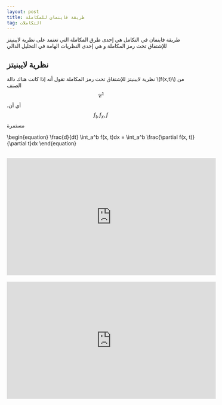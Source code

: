 ```yaml
---
layout: post
title: طريقة فاينمان للمكاملة
tag: التكاملات
---
```


طريقة فاينمان في التكامل هي إحدى طرق المكاملة التي تعتمد على نظرية لايبنيتز للإشتقاق تحت رمز المكاملة و هي إحدى النظريات الهامة في التحليل الدالي

## نظرية لايبنيتز

نظرية لايبنيتز للإشتقاق تحت رمز المكاملة تقول أنه إذا كانت هناك دالة \\(f(x,t)\\) من الصنف $$\mathcal{C}^1$$ ،أي أن $$f_t,f_x,f$$ مستمرة

\begin{equation}
\frac{d}{dt} \int_a^b f(x, t)dx = \int_a^b \frac{\partial f(x, t)}{\partial t}dx
\end{equation}



<br>

<iframe width="560" height="315" src="https://www.youtube.com/embed/DYUU0qVkNAQ?si=zD4Cpl2HpizlGeWs" title="YouTube video player" frameborder="0" allow="accelerometer; autoplay; clipboard-write; encrypted-media; gyroscope; picture-in-picture; web-share" referrerpolicy="strict-origin-when-cross-origin" allowfullscreen></iframe>


<br>
<br>


<iframe width="560" height="315" src="https://www.youtube.com/embed/IKGiPwgSFrk?si=q-714VkDAWVHEcIj" title="YouTube video player" frameborder="0" allow="accelerometer; autoplay; clipboard-write; encrypted-media; gyroscope; picture-in-picture; web-share" referrerpolicy="strict-origin-when-cross-origin" allowfullscreen></iframe>

<br>
<br>


<script src="https://utteranc.es/client.js"
        repo="bachirmath/bachirmath.github.io"
        issue-term="pathname"
        theme="github-dark-orange"
        crossorigin="anonymous"
        async>
</script>

